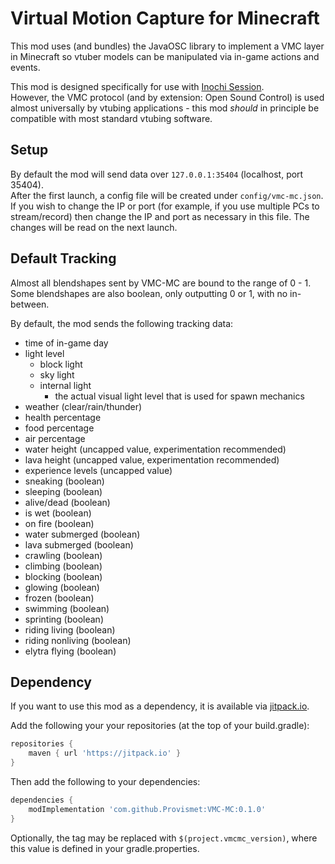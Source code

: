 # Virtual Motion Capture for Minecraft
This mod uses (and bundles) the JavaOSC library to implement a VMC layer in Minecraft so vtuber models can be manipulated via in-game actions and events.

This mod is designed specifically for use with [Inochi Session](https://github.com/Inochi2D/inochi-session).  
However, the VMC protocol (and by extension: Open Sound Control) is used almost universally by vtubing applications - this mod *should* in principle be compatible with most standard vtubing software.

## Setup
By default the mod will send data over `127.0.0.1:35404` (localhost, port 35404).  
After the first launch, a config file will be created under `config/vmc-mc.json`. If you wish to change the IP or port (for example, if you use multiple PCs to stream/record) then change the IP and port as necessary in this file. The changes will be read on the next launch.

## Default Tracking
Almost all blendshapes sent by VMC-MC are bound to the range of 0 - 1. Some blendshapes are also boolean, only outputting 0 or 1, with no in-between.

By default, the mod sends the following tracking data:
- time of in-game day
- light level
    - block light
    - sky light
    - internal light
        - the actual visual light level that is used for spawn mechanics
- weather (clear/rain/thunder)
- health percentage
- food percentage
- air percentage
- water height (uncapped value, experimentation recommended)
- lava height (uncapped value, experimentation recommended)
- experience levels (uncapped value)
- sneaking (boolean)
- sleeping (boolean)
- alive/dead (boolean)
- is wet (boolean)
- on fire (boolean)
- water submerged (boolean)
- lava submerged (boolean)
- crawling (boolean)
- climbing (boolean)
- blocking (boolean)
- glowing (boolean)
- frozen (boolean)
- swimming (boolean)
- sprinting (boolean)
- riding living (boolean)
- riding nonliving (boolean)
- elytra flying (boolean)

## Dependency
If you want to use this mod as a dependency, it is available via [jitpack.io](https://jitpack.io/#Provismet/VMC-MC/).

Add the following your your repositories (at the top of your build.gradle):
```gradle
repositories {
    maven { url 'https://jitpack.io' }
}
```

Then add the following to your dependencies:
```gradle
dependencies {
    modImplementation 'com.github.Provismet:VMC-MC:0.1.0'
}
```
Optionally, the tag may be replaced with `$(project.vmcmc_version)`, where this value is defined in your gradle.properties.

